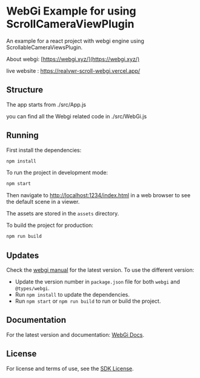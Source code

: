 # WebGi Example for using ScrollCameraViewPlugin

An example for a react project with webgi engine using ScrollableCameraViewsPlugin.

About webgi: [https://webgi.xyz/](https://webgi.xyz/)

live website : https://realvwr-scroll-webgi.vercel.app/

## Structure

The app starts from ./src/App.js

you can find all the Webgi related code in ./src/WebGi.js

## Running

First install the dependencies:

```bash
npm install
```

To run the project in development mode:

```bash
npm start
```

Then navigate to [http://localhost:1234/index.html](http://localhost:1234/index.html) in a web browser to see the default scene in a viewer.

The assets are stored in the `assets` directory.

To build the project for production:

```bash
npm run build
```

## Updates

Check the [webgi manual](https://webgi.xyz/docs/manual/#sdk-links) for the latest version.
To use the different version:

- Update the version number in `package.json` file for both `webgi` and `@types/webgi`.
- Run `npm install` to update the dependencies.
- Run `npm start` or `npm run build` to run or build the project.

## Documentation

For the latest version and documentation: [WebGi Docs](https://webgi.xyz/docs/).

## License

For license and terms of use, see the [SDK License](https://webgi.xyz/docs/license).
